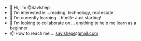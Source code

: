 - 👋 Hi, I’m @Savlshep
- 👀 I’m interested in ...reading, technology, real estate
- 🌱 I’m currently learning ...html5- Just starting! 
- 💞️ I’m looking to collaborate on ... anything to help me learn as a beginner
- 📫 How to reach me ... savlshep@gmail.com

<!---
Savlshep/Savlshep is a ✨ special ✨ repository because its `README.md` (this file) appears on your GitHub profile.
You can click the Preview link to take a look at your changes.
--->
